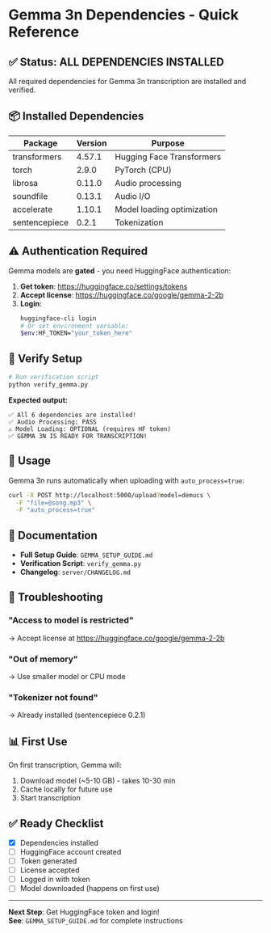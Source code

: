 # Gemma 3n Dependencies - Quick Reference

## ✅ Status: ALL DEPENDENCIES INSTALLED

All required dependencies for Gemma 3n transcription are installed and verified.

## 📦 Installed Dependencies

| Package | Version | Purpose |
|---------|---------|---------|
| transformers | 4.57.1 | Hugging Face Transformers |
| torch | 2.9.0 | PyTorch (CPU) |
| librosa | 0.11.0 | Audio processing |
| soundfile | 0.13.1 | Audio I/O |
| accelerate | 1.10.1 | Model loading optimization |
| sentencepiece | 0.2.1 | Tokenization |

## ⚠️ Authentication Required

Gemma models are **gated** - you need HuggingFace authentication:

1. **Get token**: https://huggingface.co/settings/tokens
2. **Accept license**: https://huggingface.co/google/gemma-2-2b
3. **Login**:
   ```bash
   huggingface-cli login
   # Or set environment variable:
   $env:HF_TOKEN="your_token_here"
   ```

## 🧪 Verify Setup

```bash
# Run verification script
python verify_gemma.py
```

**Expected output:**
```
✅ All 6 dependencies are installed!
✅ Audio Processing: PASS
⚠️ Model Loading: OPTIONAL (requires HF token)
✅ GEMMA 3N IS READY FOR TRANSCRIPTION!
```

## 🚀 Usage

Gemma 3n runs automatically when uploading with `auto_process=true`:

```bash
curl -X POST http://localhost:5000/upload?model=demucs \
  -F "file=@song.mp3" \
  -F "auto_process=true"
```

## 📖 Documentation

- **Full Setup Guide**: `GEMMA_SETUP_GUIDE.md`
- **Verification Script**: `verify_gemma.py`
- **Changelog**: `server/CHANGELOG.md`

## 🔧 Troubleshooting

### "Access to model is restricted"
→ Accept license at https://huggingface.co/google/gemma-2-2b

### "Out of memory"
→ Use smaller model or CPU mode

### "Tokenizer not found"
→ Already installed (sentencepiece 0.2.1)

## 📊 First Use

On first transcription, Gemma will:
1. Download model (~5-10 GB) - takes 10-30 min
2. Cache locally for future use
3. Start transcription

## ✅ Ready Checklist

- [x] Dependencies installed
- [ ] HuggingFace account created
- [ ] Token generated
- [ ] License accepted
- [ ] Logged in with token
- [ ] Model downloaded (happens on first use)

---

**Next Step**: Get HuggingFace token and login!  
**See**: `GEMMA_SETUP_GUIDE.md` for complete instructions
